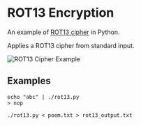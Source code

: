 # ROT13 Encryption
An example of [ROT13 cipher](https://en.wikipedia.org/wiki/ROT13) in Python. 

Applies a ROT13 cipher from standard input.

![ROT13 Cipher Example](/../screenshots/screenshots/example.png?raw=true)

## Examples

```
echo "abc" | ./rot13.py
> nop
```

```
./rot13.py < poem.txt > rot13_output.txt
```